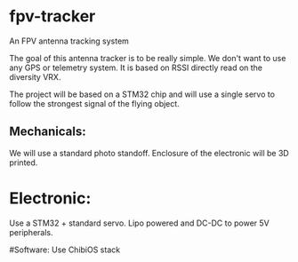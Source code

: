 # fpv-tracker
An FPV antenna tracking system

The goal of this antenna tracker is to be really simple. We don't want to use any GPS or telemetry system.
It is based on RSSI directly read on the diversity VRX.

The project will be based on a STM32 chip and will use a single servo to follow the strongest signal of the flying object.

## Mechanicals:
We will use a standard photo standoff.
Enclosure of the electronic will be 3D printed.

# Electronic:
Use a STM32 + standard servo. Lipo powered and DC-DC to power 5V peripherals.

#Software:
Use ChibiOS stack
